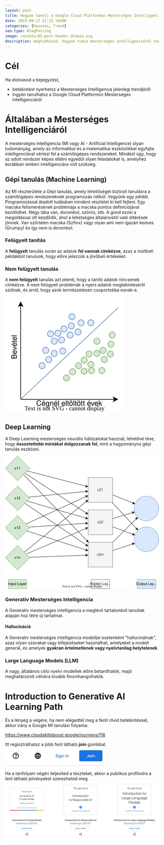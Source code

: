 ```yaml
---
layout: post
title: Hogyan tanulj a Google Cloud Platformon Mesterséges Intelligenciáról ingyen?
date: 2023-09-17 21:23 +0200
categories: [Hasznos, Trend]
seo.type: BlogPosting
image: /assets/AI-post-header.drawio.svg
description: megtudhatod, hogyan tudsz mesterséges intelligenciáról tanulni ingyen a Google Cloud Platform segítségével
---
```


# Cél
Ha elolvasod a bejegyzést,
* betekintést nyerhetsz a Mesterséges Intelligencia jelenlegi trendjéről
* ingyen tanulhatsz a Google Cloud Platformon Mesterséges Intelligenciáról

# Általában a Mesterséges Intelligenciáról
A mesterséges intelligencia (MI vagy AI - Artificial Intelligence) olyan tudományág,
amely az informatikai és a matematikai eszközökkel egyfajta intelligenciával vértezi fel
a számítógépes rendszereket. Mindezt úgy, hogy az adott rendszer képes ellátni egyedül
olyan feladatokat is, amelyhez korábban emberi intelligenciára volt szükség.

## Gépi tanulás (Machine Learning)
Az MI részterülete a Gépi tanulás, amely lehetőséget biztosít tanulásra a
számítógépes rendszereknek programozás nélkül. Vegyünk egy példát. Programozással átadott
tudásban mindent részletet ki kell fejteni. Egy macska felismerésének problémája a macska
pontos definíciójával kezdődhet. Négy lába van, dorombol, szőrös, stb. A gond ezzel a
megoldással ott kezdődik, ahol a lehetséges általánostól való eltérések jönnek. Van szőrtelen
macska (Szfinx) vagy olyan ami nem igazán kedves (Grumpy) és így nem is dorombol.

### Felügyelt tanítás
A **felügyelt** tanulás során az adatok **fel vannak címkézve**, azaz a múltbeli példákból tanulunk, 
hogy előre jelezzük a jövőbeli értékeket.

### Nem felügyelt tanulás
A **nem felügyelt** tanulás azt jelenti, hogy a tanító adatok nincsenek címkézve.
A nem felügyelt problémák a nyers adatok megtekintéséről szólnak, és arról,
hogy azok természetesen csoportokba esnek-e.

![unsupervised.svg](/assets/unsupervised.drawio.svg)

## Deep Learning
A Deep Learning mesterséges neurális hálózatokat használ, lehetővé téve, hogy 
**összetettebb mintákat dolgozzanak fel**, mint a hagyományos gépi tanulás eszközei.

![neural.svg](/assets/neural-network.drawio.svg)

### Generatív Mesterséges Intelligencia
A Generatív mesterséges intelligencia a meglévő tartalomból tanultak alapján hoz létre új tartalmat.

#### Hallucináció
A Generatív mesterséges intelligencia modelljei esetenként "hallucinálnak", azaz olyan szavakat vagy 
kifejezéseket használhat, amelyeket a modell generál, és amelyek **gyakran értelmetlenek vagy 
nyelvtanilag helytelenek**.

### Large Language Models (LLM)
A nagy, általános célú nyelvi modellek előre betaníthatók, majd meghatározott célokra tovább finomhangolhatók.

# Introduction to Generative AI Learning Path
És a lényeg a végére, ha nem elégedtél meg a fenti rövid betekintéssel, akkor irány a Google MI tanulási folyama:

https://www.cloudskillsboost.google/journeys/118

Itt regisztrálhatsz a jobb fent látható **join** gombbal.
![join](/assets/join.webp)

Ha a tanfolyam végén teljesíted a teszteket, akkor a publikus profilodra a lent látható jelvényeket szerezheted meg.
![badget](/assets/badget.webp)